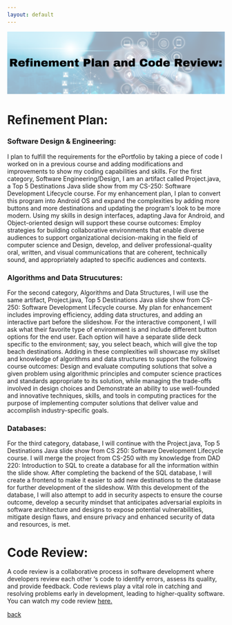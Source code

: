```yaml
---
layout: default
---
```


<center>
  <img src="/assets/img/code.png">
</center>

# Refinement Plan:

### Software Design & Engineering:
<p>I plan to fulfill the requirements for the ePortfolio by taking a piece of code I worked on in a previous course and adding modifications and improvements to show my coding capabilities and skills. For the first category, Software Engineering/Design, I am an artifact called Project.java, a Top 5 Destinations Java slide show from my CS-250: Software Development Lifecycle course. For my enhancement plan, I plan to convert this program into Android OS and expand the complexities by adding more buttons and more destinations and updating the program's look to be more modern. Using my skills in design interfaces, adapting Java for Android, and Object-oriented design will support these course outcomes: Employ strategies for building collaborative environments that enable diverse audiences to support organizational decision-making in the field of computer science and Design, develop, and deliver professional-quality oral, written, and visual communications that are coherent, technically sound, and appropriately adapted to specific audiences and contexts.</p>

### Algorithms and Data Strucutures:
<p>For the second category, Algorithms and Data Structures, I will use the same artifact, Project.java, Top 5 Destinations Java slide show from CS-250: Software Development Lifecycle course. My plan for enhancement includes improving efficiency, adding data structures, and adding an interactive part before the slideshow. For the interactive component, I will ask what their favorite type of environment is and include different button options for the end user. Each option will have a separate slide deck specific to the environment; say, you select beach, which will give the top beach destinations. Adding in these complexities will showcase my skillset and knowledge of algorithms and data structures to support the following course outcomes: Design and evaluate computing solutions that solve a given problem using algorithmic principles and computer science practices and standards appropriate to its solution, while managing the trade-offs involved in design choices and Demonstrate an ability to use well-founded and innovative techniques, skills, and tools in computing practices for the purpose of implementing computer solutions that deliver value and accomplish industry-specific goals.</p>

### Databases:
<p>For the third category, database, I will continue with the Project.java, Top 5 Destinations Java slide show from CS 250: Software Development Lifecycle course. I will merge the project from CS-250 with my knowledge from DAD 220: Introduction to SQL to create a database for all the information within the slide show. After completing the backend of the SQL database, I will create a frontend to make it easier to add new destinations to the database for further development of the slideshow. With this development of the database, I will also attempt to add in security aspects to ensure the course outcome, develop a security mindset that anticipates adversarial exploits in software architecture and designs to expose potential vulnerabilities, mitigate design flaws, and ensure privacy and enhanced security of data and resources, is met.</p>


# Code Review:
A code review is a collaborative process in software development where developers review each other ‘s code to identify errors, assess its quality, and provide feedback. Code reviews play a vital role in catching and resolving problems early in development, leading to higher-quality software. You can watch my code review <a href="https://youtu.be/mM0wrSi6K7k">here.</a>

[back](./)
